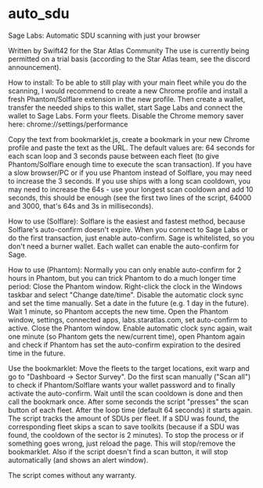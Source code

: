 # auto_sdu
Sage Labs: Automatic SDU scanning with just your browser

Written by Swift42 for the Star Atlas Community
The use is currently being permitted on a trial basis (according to the Star Atlas team, see the discord announcement).

How to install:
To be able to still play with your main fleet while you do the scanning, I would recommend to create a new Chrome profile and install a fresh Phantom/Solflare extension in the new profile.
Then create a wallet, transfer the needed ships to this wallet, start Sage Labs and connect the wallet to Sage Labs. Form your fleets.
Disable the Chrome memory saver here: chrome://settings/performance

Copy the text from bookmarklet.js, create a bookmark in your new Chrome profile and paste the text as the URL.
The default values are: 64 seconds for each scan loop and 3 seconds pause between each fleet (to give Phantom/Solflare enough time to execute the scan transaction).
If you have a slow browser/PC or if you use Phantom instead of Solflare, you may need to increase the 3 seconds. If you use ships with a long scan cooldown, you may need to increase the 64s - use your longest scan cooldown and add 10 seconds, this should be enough (see the first two lines of the script, 64000 and 3000, that's 64s and 3s in milliseconds).

How to use (Solflare):
Solflare is the easiest and fastest method, because Solflare's auto-confirm doesn't expire.
When you connect to Sage Labs or do the first transaction, just enable auto-confirm.
Sage is whitelisted, so you don't need a burner wallet. Each wallet can enable the auto-confirm for Sage.

How to use (Phantom):
Normally you can only enable auto-confirm for 2 hours in Phantom, but you can trick Phantom to do a much longer time period: Close the Phantom window. Right-click the clock in the Windows taskbar and select "Change date/time". Disable the automatic clock sync and set the time manually. Set a date in the future (e.g. 1 day in the future). Wait 1 minute, so Phantom accepts the new time. Open the Phantom window, settings, connected apps, labs.staratlas.com, set auto-confirm to active. Close the Phantom window.
Enable automatic clock sync again, wait one minute (so Phantom gets the new/current time), open Phantom again and check if Phantom has set the auto-confirm expiration to the desired time in the future.

Use the bookmarklet:
Move the fleets to the target locations, exit warp and go to "Dashboard -> Sector Survey".
Do the first scan manually ("Scan all") to check if Phantom/Solflare wants your wallet password and to finally activate the auto-confirm.
Wait until the scan cooldown is done and then call the bookmark once.
After some seconds the script "presses" the scan button of each fleet. After the loop time (default 64 seconds) it starts again.
The script tracks the amount of SDUs per fleet. If a SDU was found, the corresponding fleet skips a scan to save toolkits (because if a SDU was found, the cooldown of the sector is 2 minutes).
To stop the process or if something goes wrong, just reload the page. This will stop/remove the bookmarklet.
Also if the script doesn't find a scan button, it will stop automatically (and shows an alert window).

The script comes without any warranty.
